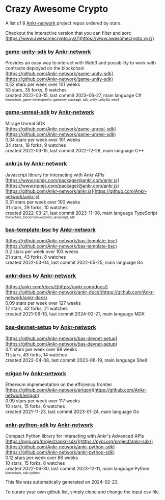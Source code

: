 # Crazy Awesome Crypto
A list of 8 [Ankr-network](https://github.com/Ankr-network) project repos ordered by stars.  

Checkout the interactive version that you can filter and sort: 
[https://www.awesomecrypto.xyz/](https://www.awesomecrypto.xyz/)  


### [game-unity-sdk](https://github.com/Ankr-network/game-unity-sdk) by [Ankr-network](https://github.com/Ankr-network)  
Provides an easy way to interact with Web3 and possibility to work with contracts deployed on the blockchain  
[https://github.com/Ankr-network/game-unity-sdk](https://github.com/Ankr-network/game-unity-sdk)  
0.52 stars per week over 101 weeks  
53 stars, 35 forks, 9 watches  
created 2022-03-15, last commit 2023-06-27, main language C#  
<sub><sup>blockchain, game-development, gamedev, package, sdk, unity, unity3d, web3</sup></sub>


### [game-unreal-sdk](https://github.com/Ankr-network/game-unreal-sdk) by [Ankr-network](https://github.com/Ankr-network)  
Mirage Unreal SDK  
[https://github.com/Ankr-network/game-unreal-sdk](https://github.com/Ankr-network/game-unreal-sdk)  
0.34 stars per week over 101 weeks  
34 stars, 18 forks, 9 watches  
created 2022-03-15, last commit 2022-12-28, main language C++  


### [ankr.js](https://github.com/Ankr-network/ankr.js) by [Ankr-network](https://github.com/Ankr-network)  
Javascript library for interacting with Ankr APIs  
[https://www.npmjs.com/package/@ankr.com/ankr.js](https://www.npmjs.com/package/@ankr.com/ankr.js)  
[https://github.com/Ankr-network/ankr.js](https://github.com/Ankr-network/ankr.js)  
0.31 stars per week over 100 weeks  
31 stars, 29 forks, 10 watches  
created 2022-03-21, last commit 2023-11-08, main language TypeScript  
<sub><sup>blockchain, blockchain-explorer, javascript, sdk</sup></sub>


### [bas-template-bsc](https://github.com/Ankr-network/bas-template-bsc) by [Ankr-network](https://github.com/Ankr-network)  
  
[https://github.com/Ankr-network/bas-template-bsc](https://github.com/Ankr-network/bas-template-bsc)  
0.2 stars per week over 103 weeks  
21 stars, 43 forks, 8 watches  
created 2022-03-04, last commit 2022-05-25, main language Go  


### [ankr-docs](https://github.com/Ankr-network/ankr-docs) by [Ankr-network](https://github.com/Ankr-network)  
  
[https://ankr.com/docs/](https://ankr.com/docs/)  
[https://github.com/Ankr-network/ankr-docs](https://github.com/Ankr-network/ankr-docs)  
0.09 stars per week over 127 weeks  
12 stars, 42 forks, 21 watches  
created 2021-09-13, last commit 2024-02-21, main language MDX  


### [bas-devnet-setup](https://github.com/Ankr-network/bas-devnet-setup) by [Ankr-network](https://github.com/Ankr-network)  
  
[https://github.com/Ankr-network/bas-devnet-setup](https://github.com/Ankr-network/bas-devnet-setup)  
0.11 stars per week over 98 weeks  
11 stars, 43 forks, 14 watches  
created 2022-04-08, last commit 2023-06-19, main language Shell  


### [erigon](https://github.com/Ankr-network/erigon) by [Ankr-network](https://github.com/Ankr-network)  
Ethereum implementation on the efficiency frontier  
[https://github.com/Ankr-network/erigon](https://github.com/Ankr-network/erigon)  
0.09 stars per week over 117 weeks  
10 stars, 15 forks, 6 watches  
created 2021-11-23, last commit 2023-01-24, main language Go  


### [ankr-python-sdk](https://github.com/Ankr-network/ankr-python-sdk) by [Ankr-network](https://github.com/Ankr-network)  
Compact Python library for interacting with Ankr's Advanced APIs  
[https://pypi.org/project/ankr-sdk/](https://pypi.org/project/ankr-sdk/)  
[https://github.com/Ankr-network/ankr-python-sdk](https://github.com/Ankr-network/ankr-python-sdk)  
0.12 stars per week over 86 weeks  
10 stars, 15 forks, 8 watches  
created 2022-06-30, last commit 2023-12-11, main language Python  
<sub><sup>blockchain, sdk-python</sup></sub>


This file was automatically generated on 2024-02-23.  

To curate your own github list, simply clone and change the input csv file.  